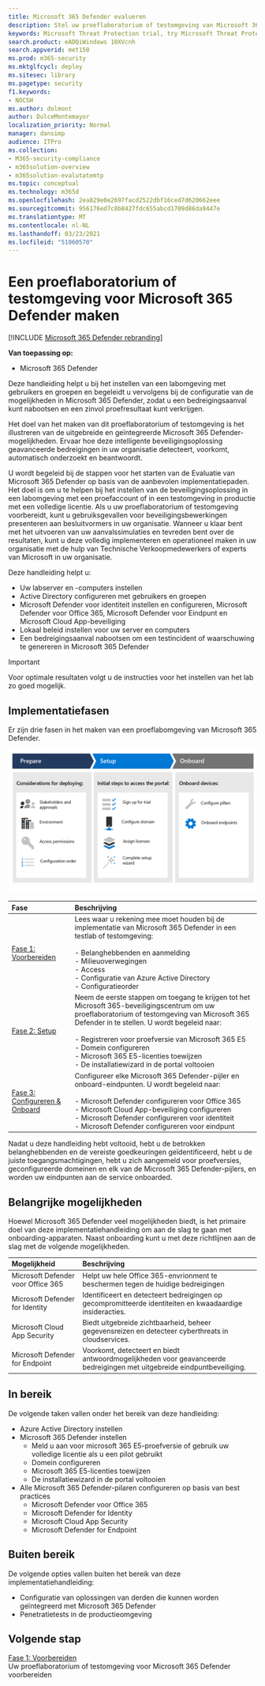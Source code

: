 ```yaml
---
title: Microsoft 365 Defender evalueren
description: Stel uw proeflaboratorium of testomgeving van Microsoft 365 Defender in om de beveiligingsoplossing uit te proberen en te ervaren die is ontworpen om apparaten, identiteit, gegevens en toepassingen in uw organisatie te beschermen.
keywords: Microsoft Threat Protection trial, try Microsoft Threat Protection, evaluate Microsoft Threat Protection, Microsoft Threat Protection evaluation lab, Microsoft Threat Protection pilot, cyber security, advanced persistent threat, enterprise security, devices, device, identity, users, data, applications, incidents, automated investigation and remediation, advanced hunting
search.product: eADQiWindows 10XVcnh
search.appverid: met150
ms.prod: m365-security
ms.mktglfcycl: deploy
ms.sitesec: library
ms.pagetype: security
f1.keywords:
- NOCSH
ms.author: dolmont
author: DulceMontemayor
localization_priority: Normal
manager: dansimp
audience: ITPro
ms.collection:
- M365-security-compliance
- m365solution-overview
- m365solution-evalutatemtp
ms.topic: conceptual
ms.technology: m365d
ms.openlocfilehash: 2ea829e0e2697facd2522dbf16ced7d620662eee
ms.sourcegitcommit: 956176ed7c8b8427fdc655abcd1709d86da9447e
ms.translationtype: MT
ms.contentlocale: nl-NL
ms.lasthandoff: 03/23/2021
ms.locfileid: "51060570"
---
```

# <a name="create-a-microsoft-365-defender-trial-lab-or-pilot-environment"></a>Een proeflaboratorium of testomgeving voor Microsoft 365 Defender maken 

[!INCLUDE [Microsoft 365 Defender rebranding](../includes/microsoft-defender.md)]


**Van toepassing op:**
- Microsoft 365 Defender


Deze handleiding helpt u bij het instellen van een labomgeving met gebruikers en groepen en begeleidt u vervolgens bij de configuratie van de mogelijkheden in Microsoft 365 Defender, zodat u een bedreigingsaanval kunt nabootsen en een zinvol proefresultaat kunt verkrijgen. 

Het doel van het maken van dit proeflaboratorium of testomgeving is het illustreren van de uitgebreide en geïntegreerde Microsoft 365 Defender-mogelijkheden. Ervaar hoe deze intelligente beveiligingsoplossing geavanceerde bedreigingen in uw organisatie detecteert, voorkomt, automatisch onderzoekt en beantwoordt. 


U wordt begeleid bij de stappen voor het starten van de Evaluatie van Microsoft 365 Defender op basis van de aanbevolen implementatiepaden. Het doel is om u te helpen bij het instellen van de beveiligingsoplossing in een labomgeving met een proefaccount of in een testomgeving in productie met een volledige licentie. Als u uw proeflaboratorium of testomgeving voorbereidt, kunt u gebruiksgevallen voor beveiligingsbewerkingen presenteren aan besluitvormers in uw organisatie. Wanneer u klaar bent met het uitvoeren van uw aanvalssimulaties en tevreden bent over de resultaten, kunt u deze volledig implementeren en operationeel maken in uw organisatie met de hulp van Technische Verkoopmedewerkers of experts van Microsoft in uw organisatie. 

Deze handleiding helpt u:
- Uw labserver en -computers instellen
- Active Directory configureren met gebruikers en groepen
- Microsoft Defender voor identiteit instellen en configureren, Microsoft Defender voor Office 365, Microsoft Defender voor Eindpunt en Microsoft Cloud App-beveiliging
- Lokaal beleid instellen voor uw server en computers
- Een bedreigingsaanval nabootsen om een testincident of waarschuwing te genereren in Microsoft 365 Defender

>[!IMPORTANT]
>Voor optimale resultaten volgt u de instructies voor het instellen van het lab zo goed mogelijk.


## <a name="deployment-phases"></a>Implementatiefasen

Er zijn drie fasen in het maken van een proeflabomgeving van Microsoft 365 Defender.

![Implementatiefasen: voorbereiden, instellen, onboard](../../media/evaluation-guide-phases.png)

|Fase | Beschrijving | 
|:-------|:-----|
|[Fase 1: Voorbereiden](prepare-m365d-eval.md)| Lees waar u rekening mee moet houden bij de implementatie van Microsoft 365 Defender in een testlab of testomgeving: <br><br>- Belanghebbenden en aanmelding <br> - Milieuoverwegingen <br>- Access <br>- Configuratie van Azure Active Directory <br> - Configuratieorder
|[Fase 2: Setup](setup-m365deval.md)|  Neem de eerste stappen om toegang te krijgen tot het Microsoft 365-beveiligingscentrum om uw proeflaboratorium of testomgeving van Microsoft 365 Defender in te stellen. U wordt begeleid naar:<br><br>- Registreren voor proefversie van Microsoft 365 E5 <br>  - Domein configureren<br>- Microsoft 365 E5-licenties toewijzen<br>- De installatiewizard in de portal voltooien|
|[Fase 3: Configureren & Onboard](config-m365d-eval.md) | Configureer elke Microsoft 365 Defender-pijler en onboard-eindpunten. U wordt begeleid naar:<br><br>- Microsoft Defender configureren voor Office 365<br>- Microsoft Cloud App-beveiliging configureren<br>- Microsoft Defender configureren voor identiteit<br>- Microsoft Defender configureren voor eindpunt


Nadat u deze handleiding hebt voltooid, hebt u de betrokken belanghebbenden en de vereiste goedkeuringen geïdentificeerd, hebt u de juiste toegangsmachtigingen, hebt u zich aangemeld voor proefversies, geconfigureerde domeinen en elk van de Microsoft 365 Defender-pijlers, en worden uw eindpunten aan de service onboarded.

## <a name="key-capabilities"></a>Belangrijke mogelijkheden

Hoewel Microsoft 365 Defender veel mogelijkheden biedt, is het primaire doel van deze implementatiehandleiding om aan de slag te gaan met onboarding-apparaten. Naast onboarding kunt u met deze richtlijnen aan de slag met de volgende mogelijkheden.


Mogelijkheid | Beschrijving 
:---|:---
Microsoft Defender voor Office 365 | Helpt uw hele Office 365-envrionment te beschermen tegen de huidige bedreigingen
Microsoft Defender for Identity | Identificeert en detecteert bedreigingen op gecompromitteerde identiteiten en kwaadaardige insideracties.
Microsoft Cloud App Security | Biedt uitgebreide zichtbaarheid, beheer gegevensreizen en detecteer cyberthreats in cloudservices.
Microsoft Defender for Endpoint | Voorkomt, detecteert en biedt antwoordmogelijkheden voor geavanceerde bedreigingen met uitgebreide eindpuntbeveiliging.


## <a name="in-scope"></a>In bereik

De volgende taken vallen onder het bereik van deze handleiding:
-   Azure Active Directory instellen
-   Microsoft 365 Defender instellen
    -   Meld u aan voor microsoft 365 E5-proefversie of gebruik uw volledige licentie als u een pilot gebruikt
    -   Domein configureren
    -   Microsoft 365 E5-licenties toewijzen
    -   De installatiewizard in de portal voltooien
-   Alle Microsoft 365 Defender-pilaren configureren op basis van best practices
    -   Microsoft Defender voor Office 365
    -   Microsoft Defender for Identity
    -   Microsoft Cloud App Security
    -   Microsoft Defender for Endpoint

## <a name="out-of-scope"></a>Buiten bereik

De volgende opties vallen buiten het bereik van deze implementatiehandleiding:

-   Configuratie van oplossingen van derden die kunnen worden geïntegreerd met Microsoft 365 Defender
-   Penetratietests in de productieomgeving

## <a name="next-step"></a>Volgende stap
[Fase 1: Voorbereiden](prepare-m365d-eval.md) 
<br> Uw proeflaboratorium of testomgeving voor Microsoft 365 Defender voorbereiden
